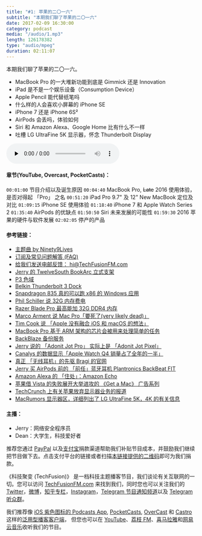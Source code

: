 ```yaml
---
title: "#1: 苹果的二〇一六"
subtitle: "本期我们聊了苹果的二〇一六"
date: 2017-02-09 16:30:00
category: podcast
media: "/audio/1.mp3"
length: 126178382
type: "audio/mpeg"
duration: 02:11:07
---
```


本期我们聊了苹果的二〇一六。
- MacBook Pro 的一大堆新功能到底是 Gimmick 还是 Innovation
- iPad 是不是一个娱乐设备（Consumption Device）
- Apple Pencil 能代替纸笔吗
- 什么样的人会喜欢小屏幕的 iPhone SE 
- iPhone 7 还是 iPhone 6S²
- AirPods 会丢吗，体验如何
- Siri 和 Amazon Alexa、Google Home 比有什么不一样
- 吐槽 LG UltraFine 5K 显示器，怀念 Thunderbolt Display

<audio class="audioPlayer" controls preload="none" src="https://techfusionfm.com/audio/1.mp3"></audio>


#### 章节(YouTube, Overcast, PocketCasts)：
```00:01:00``` 节目介绍以及诞生原因
```00:04:40``` MacBook Pro, <del>Late</del> 2016 使用体验，是否对得起 「Pro」 之名
```00:51:20``` iPad Pro 9.7" 及 12" New MacBook 定位及对比
```01:09:15``` iPhone SE 使用体验
```01:18:40``` iPhone 7 和 Apple Watch Series 2
```01:35:40``` AirPods 的优缺点
```01:50:50``` Siri 未来发展的可能性
```01:59:30``` 2016 苹果的硬件与软件发展
```02:02:05``` 停产的产品

#### 参考链接：
- [主题曲 by Ninety9Lives](http://99l.tv/BleedingThroughYU)
- [订阅及常见问题解答 (FAQ)](https://techfusionfm.com/faq)
- [给我们发送电邮反馈： hi@TechFusionFM.com](mailto:hi@techfusionfm.com)
- [Jerry 的 TwelveSouth BookArc 立式支架](https://www.twelvesouth.com/product/bookarc-for-macbook-pro-retina)
- [P3 色域](https://www.noteloop.com/kit/display/color-space/dci-p3/)
- [Belkin Thunderbolt 3 Dock](http://www.belkin.com/us/p/P-F4U095/)
- [Snapdragon 835 真的可以跑 x86 的 Windows 应用](http://www.pcworld.com/article/3154417/computers/arm-pcs-with-windows-10-get-a-new-start-with-qualcomm-snapdragon-835.html)
- [Phil Schiller 说 32G 内存费电](https://www.macrumors.com/2016/11/21/phil-schiller-32gb-ram-mbp-logic-board/)
- [Razer Blade Pro 最高能加 32G DDR4 内存](http://www.razerzone.com/gaming-systems/razer-blade-pro)
- [Marco Arment 说 Mac Pro「要死了(very likely dead)」](https://twitter.com/marcoarment/status/811004760321130496?ref_src=twsrc%5Etfw)
- [Tim Cook 说 「Apple 没有融合 iOS 和 macOS 的想法」](http://www.cultofmac.com/391998/apple-still-has-no-intention-of-merging-os-x-with-ios/)
- [MacBook Pro 基于 ARM 架构的芯片会被用来处理简单的任务](https://www.macrumors.com/2017/02/01/macs-arm-based-chips-low-power-functions/)
- [BackBlaze 备份服务](https://www.backblaze.com/)
- [Jerry 说的 「Adonit Jot Pro」 实际上是 「Adonit Jot Pixel」](http://www.adonit.net/jot/pixel/)
- [Canalys 的数据显示「Apple Watch Q4 销量占了全年的一半」](http://www.geekpark.net/topics/217844)
- [真正 「无线耳机」的先驱 Bragi 的官网](https://www.bragi.com)
- [Jerry 买 AirPods 前的 「前任」蓝牙耳机 Plantronics BackBeat FIT](http://www.plantronics.com/us/product/backbeat-fit)
- [Amazon Alexa 的 「住处」：Amazon Echo](https://www.amazon.com/Amazon-Echo-Bluetooth-Speaker-with-WiFi-Alexa/dp/B00X4WHP5E/ref=as_li_ss_tl?ie=UTF8&qid=1464373206&sr=8-1&keywords=echo&linkCode=sl1&tag=9to50cc-20&linkId=08323e364ca1db2742fcf904d2f6be64)
- [苹果借 Vista 的失败展开大举进攻的 《Get a Mac》 广告系列](https://en.wikipedia.org/wiki/Get_a_Mac)
- [TechCrunch 上有关苹果放弃显示器业务的报道](https://techcrunch.com/2016/06/23/start-your-speculation-engines-apple-is-discontinuing-its-thunderbolt-display/)
- [MacRumors 显示器区，详细列出了 LG UltraFine 5K，4K 的有关信息](https://www.macrumors.com/roundup/displays/)

#### 主播：
- Jerry：网络安全程序员
- Dean：大学生，科技爱好者

推荐您通过 [PayPal](https://paypal.me/techfusionfm/5) 以及[支付宝](HTTPS://QR.ALIPAY.COM/FKX09288AJOENI0MVZXM12)捐款渠道帮助我们补贴节目成本，并鼓励我们继续把节目做下去。点击支付平台的链接或者扫描[本链接提供的二维码](https://techfusionfm.com/images/QR.JPG)即可为我们捐款。

《科技聚变 (TechFusion)》 是一档科技主题播客节目，我们谈论有关互联网的一切。您可以访问 [TechFusionFM.com](https://TechFusionFM.com) 来找到我们，同时您也可以关注我们的 [Twitter](http://twitter.com/TechFusionFM)，[微博](https://TechFusionFM.com/images/Weibo-Icon-BW.svg)，[知乎专栏](https://zhuanlan.zhihu.com/TechFusion)，[Instagram](http://instagram.com/TechFusionFM)，[Telegram 节目通知频道](https://t.me/TechFusionFM)以及 [Telegram 听众群](https://t.me/TechFusionChat)。

我们推荐像 [iOS 紫色图标的 Podcasts App](https://itunes.apple.com/cn/podcast/id1202658654), [PocketCasts](http://pca.st/podcast/28fcd200-cc7c-0134-10da-25324e2a541d), [OverCast](https://overcast.fm) 和 [Castro](http://supertop.co/castro/) 这样的[泛用型播客客户端](https://techfusionfm.com/faq)， 但您也可以在 [YouTube](https://www.youtube.com/channel/UC6uvHf21Tjm5lepw6P2Ki-Q)、[荔枝 FM](https://www.lizhi.fm/1494013/)、[喜马拉雅](http://www.ximalaya.com/72456289/album/6648521)和[网易云音乐](http://music.163.com/#/djradio?id=347498120)收听我们的节目。